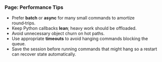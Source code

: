 ### Page: Performance Tips

- Prefer **batch** or **async** for many small commands to amortize round‑trips.
- Keep Python callbacks **lean**; heavy work should be offloaded.
- Avoid unnecessary object churn on hot paths.
- Use appropriate **timeouts** to avoid hanging commands blocking the queue.
- Save the session before running commands that might hang so a restart can recover state automatically.